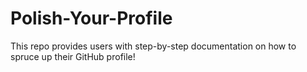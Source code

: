 # Polish-Your-Profile
This repo provides users with step-by-step documentation on how to spruce up their GitHub profile!

